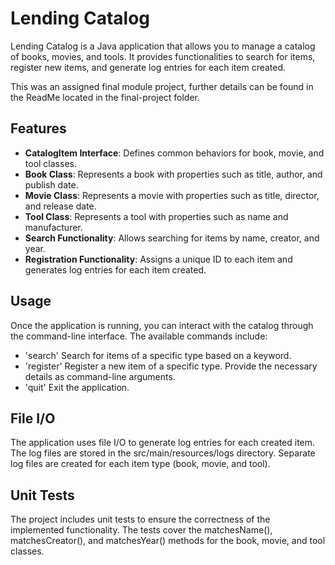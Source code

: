 # Lending Catalog
Lending Catalog is a Java application that allows you to manage a catalog of books, movies, and tools. It provides functionalities to search for items, register new items, and generate log entries for each item created.

This was an assigned final module project, further details can be found in the ReadMe located in the final-project folder.


## Features
- **CatalogItem Interface**: Defines common behaviors for book, movie, and tool classes.
- **Book Class**: Represents a book with properties such as title, author, and publish date.
- **Movie Class**: Represents a movie with properties such as title, director, and release date.
- **Tool Class**: Represents a tool with properties such as name and manufacturer.
- **Search Functionality**: Allows searching for items by name, creator, and year.
- **Registration Functionality**: Assigns a unique ID to each item and generates log entries for each item created.


## Usage
Once the application is running, you can interact with the catalog through the command-line interface. The available commands include:
- 'search' Search for items of a specific type based on a keyword.
- 'register' Register a new item of a specific type. Provide the necessary details as command-line arguments.
- 'quit' Exit the application.
  
## File I/O
The application uses file I/O to generate log entries for each created item. The log files are stored in the src/main/resources/logs directory. Separate log files are created for each item type (book, movie, and tool).

## Unit Tests
The project includes unit tests to ensure the correctness of the implemented functionality. The tests cover the matchesName(), matchesCreator(), and matchesYear() methods for the book, movie, and tool classes. 
